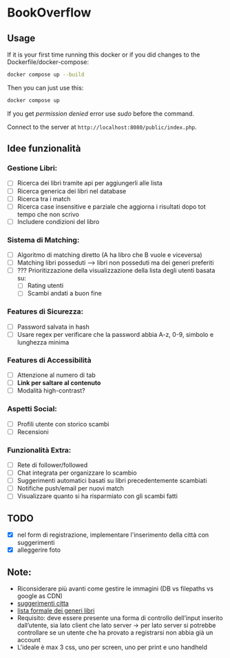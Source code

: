 # BookOverflow

## Usage
If it is your first time running this docker or if you did changes to the Dockerfile/docker-compose:
```bash
docker compose up --build
```
Then you can just use this: 
```bash
docker compose up
```
If you get _permission denied_ error use _sudo_ before the command.

Connect to the server at `http://localhost:8080/public/index.php`.

## Idee funzionalità

### Gestione Libri:

-   [ ] Ricerca dei libri tramite api per aggiungerli alle lista
-   [ ] Ricerca generica dei libri nel database
-   [ ] Ricerca tra i match
-   [ ] Ricerca case insensitive e parziale che aggiorna i risultati dopo tot tempo che non scrivo
-   [ ] Includere condizioni del libro

### Sistema di Matching:

-   [ ] Algoritmo di matching diretto (A ha libro che B vuole e viceversa)
-   [ ] Matching libri posseduti --> libri non posseduti ma dei generi preferiti
-   [ ] ??? Prioritizzazione della visualizzazione della lista degli utenti basata su:
    -   [ ] Rating utenti
    -   [ ] Scambi andati a buon fine

### Features di Sicurezza:

-   [ ] Password salvata in hash
-   [ ] Usare regex per verificare che la password abbia A-z, 0-9, simbolo e lunghezza minima

### Features di Accessibilità

-   [ ] Attenzione al numero di tab
-   [ ] **Link per saltare al contenuto**
-   [ ] Modalità high-contrast?

### Aspetti Social:

-   [ ] Profili utente con storico scambi
-   [ ] Recensioni

### Funzionalità Extra:

-   [ ] Rete di follower/followed
-   [ ] Chat integrata per organizzare lo scambio
-   [ ] Suggerimenti automatici basati su libri precedentemente scambiati
-   [ ] Notifiche push/email per nuovi match
-   [ ] Visualizzare quanto si ha risparmiato con gli scambi fatti

## TODO
- [x] nel form di registrazione, implementare l'inserimento della città con suggerimenti
- [x] alleggerire foto

## Note:

-   Riconsiderare più avanti come gestire le immagini (DB vs filepaths vs google as CDN)
-   [suggerimenti citta](https://www.html.it/script/creazione-menu-a-discesa-con-lista-di-tutti-i-comuni-italiani/)
-   [lista formale dei generi libri](https://www.bisg.org/complete-bisac-subject-headings-list)
-   Requisito: deve essere presente una forma di controllo dell’input inserito dall’utente, sia lato client che lato server → per lato server si potrebbe controllare se un utente che ha provato a registrarsi non abbia già un account
-   L'ideale è max 3 css, uno per screen, uno per print e uno handheld
